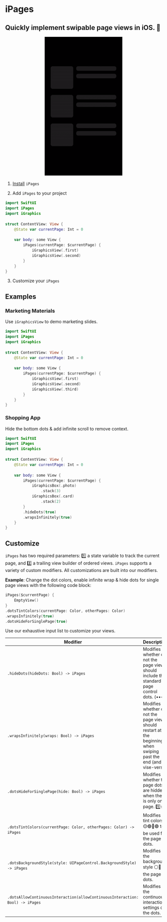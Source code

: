 # iPages

## Quickly implement swipable page views in iOS. 📝

<div style="text-align:center"><img src="instructions/iPagesDemoPrimary.gif" alt="drawing" width="250"/></div>

1. [Install](https://github.com/benjaminsage/iPages/blob/main/INSTALL.md) `iPages`

2. Add `iPages` to your project
```swift
import SwiftUI
import iPages
import iGraphics

struct ContentView: View {
    @State var currentPage: Int = 0

    var body: some View {
        iPages(currentPage: $currentPage) {
            iGraphicsView(.first)
            iGraphicsView(.second)
        }
    }
}
```

3. Customize your `iPages`


## Examples
### Marketing Materials
Use `iGraphicsView` to demo marketing slides.
```swift
import SwiftUI
import iPages
import iGraphics

struct ContentView: View {
    @State var currentPage: Int = 0

    var body: some View {
        iPages(currentPage: $currentPage) {
            iGraphicsView(.first)
            iGraphicsView(.second)
            iGraphicsView(.third)
        }
    }
}
```


### Shopping App
Hide the bottom dots & add infinite scroll to remove context.
```swift
import SwiftUI
import iPages
import iGraphics

struct ContentView: View {
    @State var currentPage: Int = 0

    var body: some View {
        iPages(currentPage: $currentPage) {
            iGraphicsBox(.photo)
                .stack(3)
            iGraphicsBox(.card)
                .stack(2)
        }
        .hideDots(true)
        .wrapsInfinitely(true)
    }
}
```


## Customize
`iPages` has two required parameters: 1️⃣ a state variable to track the current page, and 2️⃣ a trailing view builder of ordered views. `iPages` supports a variety of custom modifiers. All customizations are built into our modifiers.

**Example**: Change the dot colors, enable infinite wrap & hide dots for single page views with the following code block:
```swift
iPages($currentPage) {
    EmptyView()
}
.dotsTintColors(currentPage: Color, otherPages: Color)
.wrapsInfinitely(true)
.dotsHideForSinglePage(true)

```

Use our exhaustive input list to customize your views.

Modifier | Description
--- | ---
`.hideDots(hideDots: Bool) -> iPages` | Modifies whether or not the page view should include the standard page control dots. (••••)
`.wrapsInfinitely(wraps: Bool) -> iPages` | Modifies whether or not the page view should restart at the beginning 🔁 when swiping past the end (and vise-versa)
`.dotsHideForSinglePage(hide: Bool) -> iPages` | Modifies whether the page dots are hidden when there is only one page. 1️⃣⤵️
`.dotsTintColors(currentPage: Color, otherPages: Color) -> iPages` | Modifies tint colors 🟡🟢🔴🟣 to be used for the page dots.
`.dotsBackgroundStyle(style: UIPageControl.BackgroundStyle) -> iPages` | Modifies the background style ⚪️🔘 of the page dots.
`.dotsAllowContinuousInteraction(allowContinuousInteraction: Bool) -> iPages` | Modifies the continuous interaction settings of the dots. 🔄